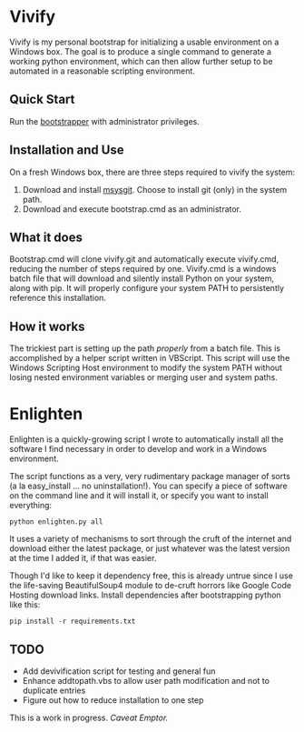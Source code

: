 # Vivify

Vivify is my personal bootstrap for initializing a usable environment on a
Windows box. The goal is to produce a single command to generate a working
python environment, which can then allow further setup to be automated in a
reasonable scripting environment.

## Quick Start

Run the [bootstrapper](https://github.com/djs/vivify/raw/master/bootstrap.cmd)
with administrator privileges.

## Installation and Use

On a fresh Windows box, there are three steps required to vivify the system:

1. Download and install [msysgit](http://code.google.com/p/msysgit/downloads/list).
   Choose to install git (only) in the system path.
2. Download and execute bootstrap.cmd as an administrator.

## What it does

Bootstrap.cmd will clone vivify.git and automatically execute vivify.cmd,
reducing the number of steps required by one. Vivify.cmd is a windows batch file
that will download and silently install Python on your system, along with pip.
It will properly configure your system PATH to persistently reference this installation.

## How it works

The trickiest part is setting up the path *properly* from a batch file. This is
accomplished by a helper script written in VBScript. This script will use the
Windows Scripting Host environment to modify the system PATH without losing
nested environment variables or merging user and system paths.

# Enlighten

Enlighten is a quickly-growing script I wrote to automatically install all the
software I find necessary in order to develop and work in a Windows environment.

The script functions as a very, very rudimentary package manager of sorts (a la
easy_install ... no uninstallation!). You can specify a piece of software on the
command line and it will install it, or specify you want to install everything:

    python enlighten.py all

It uses a variety of mechanisms to sort through the cruft of the internet and
download either the latest package, or just whatever was the latest version at
the time I added it, if that was easier.

Though I'd like to keep it dependency free, this is already untrue since I use
the life-saving BeautifulSoup4 module to de-cruft horrors like Google Code
Hosting download links. Install dependencies after bootstrapping python like
this:

    pip install -r requirements.txt

## TODO

* Add devivification script for testing and general fun
* Enhance addtopath.vbs to allow user path modification and not to duplicate
  entries
* Figure out how to reduce installation to one step

This is a work in progress. *Caveat Emptor.*
